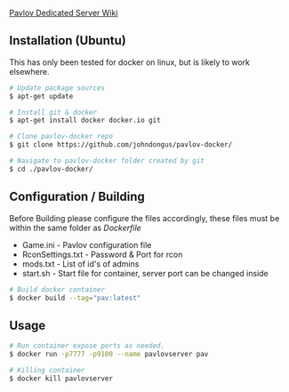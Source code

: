 [Pavlov Dedicated Server Wiki](http://wiki.pavlov-vr.com/index.php?title=Dedicated_server)

## Installation (Ubuntu)
This has only been tested for docker on linux, but is likely to work elsewhere.
```bash
# Update package sources
$ apt-get update

# Install git & docker
$ apt-get install docker docker.io git

# Clone pavlov-docker repo
$ git clone https://github.com/johndongus/pavlov-docker/

# Navigate to pavlov-docker folder created by git
$ cd ./pavlov-docker/
```


## Configuration / Building
Before Building please configure the files accordingly, these files must be within the same folder as *Dockerfile*
* Game.ini - Pavlov configuration file
* RconSettings.txt - Password & Port for rcon
* mods.txt - List of id's of admins
* start.sh - Start file for container, server port can be changed inside

```bash
# Build docker container
$ docker build --tag="pav:latest"
```


## Usage

```bash
# Run container expose ports as needed.
$ docker run -p7777 -p9100 --name pavlovserver pav

# Killing container
$ docker kill pavlovserver
```
